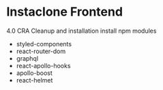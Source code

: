 # Instaclone Frontend

4.0 CRA Cleanup and installation
install npm modules
 - styled-components
 - react-router-dom
 - graphql
 - react-apollo-hooks
 - apollo-boost
 - react-helmet